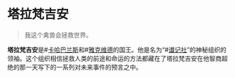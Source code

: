 # 塔拉梵吉安

> 我这个禽兽会拯救世界。

**塔拉梵吉安**是#[卡哈巴兰斯](locations/kharbranth)和#[雅克维德](locations/jah-keved)的国王。他是名为“#[谶记社](misc/diagram)”的神秘组织的领袖。这个组织相信拯救人类的前途和命运的方法都藏在了塔拉梵吉安在他智商超绝的那一天写下的一系列对未来事件的预言之中。
